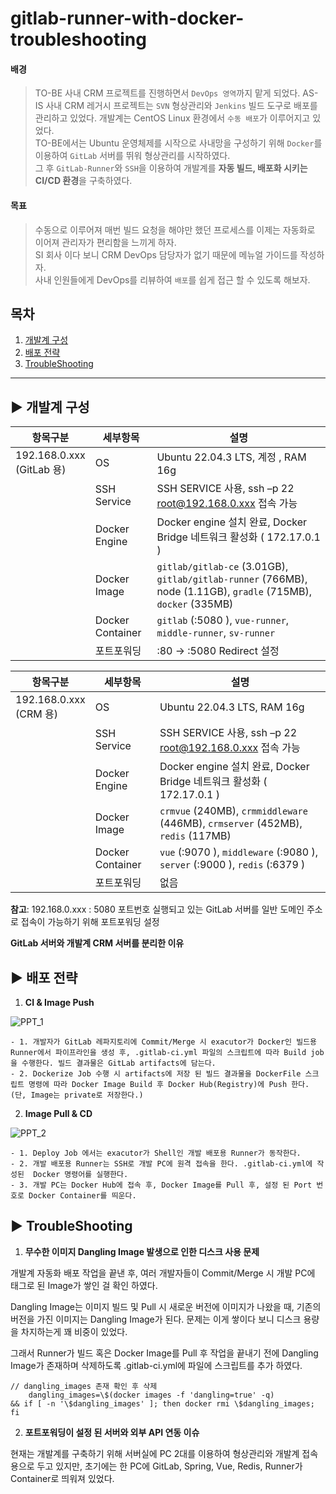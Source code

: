 # gitlab-runner-with-docker-troubleshooting

#### 배경

> TO-BE 사내 CRM 프로젝트를 진행하면서 `DevOps 영역`까지 맡게 되었다.
> AS-IS 사내 CRM 레거시 프로젝트는 `SVN` 형상관리와 `Jenkins` 빌드 도구로 배포를 관리하고 있었다. 개발계는 CentOS Linux 환경에서 `수동 배포`가 이루어지고 있었다.</br>
> TO-BE에서는 Ubuntu 운영체제를 시작으로 사내망을 구성하기 위해 `Docker`를 이용하여 `GitLab` 서버를 뛰워 형상관리를 시작하였다.</br>
> 그 후 `GitLab-Runner`와 `SSH`을 이용하여 개발계를 **자동 빌드, 배포화 시키는 CI/CD 환경**을 구축하였다.</br>

#### 목표

> 수동으로 이루어져 매번 빌드 요청을 해야만 했던 프로세스를 이제는 자동화로 이어져 관리자가 편리함을 느끼게 하자. </br>
> SI 회사 이다 보니 CRM DevOps 담당자가 없기 때문에 메뉴얼 가이드를 작성하자.</br>
> 사내 인원들에게 DevOps를 리뷰하여 `배포`를 쉽게 접근 할 수 있도록 해보자.</br>

## 목차

1. [개발계 구성](#-개발계_구성)
2. [배포 전략](#-배포_전략)
3. [TroubleShooting](#-TroubleShooting)

---

## ▶ 개발계 구성

| 항목구분                     | 세부항목         | 설명                                                                                                           |
| ---------------------------- | ---------------- | -------------------------------------------------------------------------------------------------------------- |
| 192.168.0.xxx<br>(GitLab 용) | OS               | Ubuntu 22.04.3 LTS, 계정 , RAM 16g                                                                             |
|                              | SSH Service      | SSH SERVICE 사용, ssh –p 22 root@192.168.0.xxx 접속 가능                                                       |
|                              | Docker Engine    | Docker engine 설치 완료, Docker Bridge 네트워크 활성화 ( 172.17.0.1 )                                          |
|                              | Docker Image     | `gitlab/gitlab-ce` (3.01GB), `gitlab/gitlab-runner` (766MB), node (1.11GB), `gradle` (715MB), `docker` (335MB) |
|                              | Docker Container | `gitlab` (:5080 ), `vue-runner`, `middle-runner`, `sv-runner`                                                  |
|                              | 포트포워딩       | :80 -> :5080 Redirect 설정                                                                                     |

| 항목구분                  | 세부항목         | 설명                                                                            |
| ------------------------- | ---------------- | ------------------------------------------------------------------------------- |
| 192.168.0.xxx<br>(CRM 용) | OS               | Ubuntu 22.04.3 LTS, RAM 16g                                                     |
|                           | SSH Service      | SSH SERVICE 사용, ssh –p 22 root@192.168.0.xxx 접속 가능                        |
|                           | Docker Engine    | Docker engine 설치 완료, Docker Bridge 네트워크 활성화 ( 172.17.0.1 )           |
|                           | Docker Image     | `crmvue` (240MB), `crmmiddleware` (446MB), `crmserver` (452MB), `redis` (117MB) |
|                           | Docker Container | `vue` (:9070 ), `middleware` (:9080 ), `server` (:9000 ), `redis` (:6379 )      |
|                           | 포트포워딩       | 없음                                                                            |

**참고**: 192.168.0.xxx : 5080 포트번호 실행되고 있는 GitLab 서버를 일반 도메인 주소로 접속이 가능하기 위해 포트포워딩 설정
</br>

**GitLab 서버와 개발계 CRM 서버를 분리한 이유**

## ▶ 배포 전략

1. **CI & Image Push**

![PPT_1](https://github.com/user-attachments/assets/228a5cc4-7744-424a-a99a-6cb5d0fcafb2)

    - 1. 개발자가 GitLab 레파지토리에 Commit/Merge 시 exacutor가 Docker인 빌드용 Runner에서 파이프라인을 생성 후, .gitlab-ci.yml 파일의 스크립트에 따라 Build job을 수행한다. 빌드 결과물은 GitLab artifacts에 담는다.
    - 2. Dockerize Job 수행 시 artifacts에 저장 된 빌드 결과물을 DockerFile 스크립트 명령에 따라 Docker Image Build 후 Docker Hub(Registry)에 Push 한다. (단, Image는 private로 저장한다.)

2. **Image Pull & CD**

![PPT_2](https://github.com/user-attachments/assets/252ff912-0ec8-4759-b8f6-914e3460e6e8)

    - 1. Deploy Job 에서는 exacutor가 Shell인 개발 배포용 Runner가 동작한다.
    - 2. 개발 배포용 Runner는 SSH로 개발 PC에 원격 접속을 한다. .gitlab-ci.yml에 작성된  Docker 명령어를 실행한다.
    - 3. 개발 PC는 Docker Hub에 접속 후, Docker Image를 Pull 후, 설정 된 Port 번호로 Docker Container를 띄운다.

## ▶ TroubleShooting

1. **무수한 이미지 Dangling Image 발생으로 인한 디스크 사용 문제**

개발계 자동화 배포 작업을 끝낸 후, 여러 개발자들이 Commit/Merge 시 개발 PC에 <none> 태그로 된 Image가 쌓인 걸 확인 하였다. </br>

Dangling Image는 이미지 빌드 및 Pull 시 새로운 버전에 이미지가 나왔을 때, 기존의 버전을 가진 이미지는 Dangling Image가 된다. 문제는 이게 쌓이다 보니 디스크 용량을 차지하는게 꽤 비중이 있었다. </br>

그래서 Runner가 빌드 혹은 Docker Image를 Pull 후 작업을 끝내기 전에 Dangling Image가 존재하며 삭제하도록 .gitlab-ci.yml에 파일에 스크립트를 추가 하였다.

```
// dangling_images 존재 확인 후 삭제
    dangling_images=\$(docker images -f 'dangling=true' -q)
&& if [ -n '\$dangling_images' ]; then docker rmi \$dangling_images; fi

```

2. **포트포워딩이 설정 된 서버와 외부 API 연동 이슈**

현재는 개발계를 구축하기 위해 서버실에 PC 2대를 이용하여 형상관리와 개발계 접속용으로 두고 있지만, 초기에는 한 PC에 GitLab, Spring, Vue, Redis, Runner가 Container로 띄워져 있었다.
